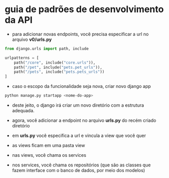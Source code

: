 # guia de padrões de desenvolvimento da API

- para adicionar novas endpoints, você precisa especificar a url no arquivo **v0/urls.py**

```python
from django.urls import path, include

urlpatterns = [
    path("/core", include("core.urls")),
    path("/pet", include("pets.pet_urls")),
    path("/pets", include("pets.pets_urls"))
]
```

- caso o escopo da funcionalidade seja nova, criar novo django app

```bash
python manage.py startapp <nome-do-app>
```

- deste jeito, o django irá criar um novo diretório com a estrutura adequada.

- agora, você adicionar a endpoint no arquivo **urls.py** do recém criado diretório

- em **urls.py** você especifica a url e vincula a view que você quer

- as views ficam em uma pasta view

- nas views, você chama os services

- nos services, você chama os repositórios (que são as classes que fazem interface com o banco de dados, por meio dos modelos)
